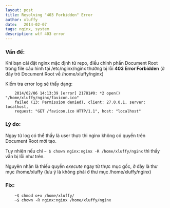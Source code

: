 ```yaml
---
layout: post
title: Resolving "403 Forbidden" Error 
author: xluffy
date:   2014-02-07
tags: nginx, system
description: wtf 403 error
---
```


### Vấn đề:

Khi bạn cài đặt nginx mặc định từ repo, điều chỉnh phần Document Root trong file cấu hình tại /etc/nginx/nginx thường bị lỗi __403 Error Forbidden__
(ở đây trỏ Document Root về /home/xluffy/nginx)

Kiểm tra error log sẽ thấy dạng:

```
    2014/02/06 14:13:39 [error] 21781#0: *2 open() "/home/xluffy/nginx/favicon.ico" 
    failed (13: Permission denied), client: 27.0.0.1, server: localhost, 
    request: "GET /favicon.ico HTTP/1.1", host: "localhost"
```
### Lý do:

Ngay từ log có thể thấy là user thực thi nginx không có quyền trên Document Root mới tạo. 

Tuy nhiên nếu chỉ `~ $ chown nginx:nginx -R /home/xluffy/nginx` thì thấy vẫn bị lỗi như trên.

Nguyên nhân là thiếu quyền _execute_ ngay từ thực mục gốc, ở đây là thư mục /home/xluffy (lưu ý là không phải ở thư mục /home/xluffy/nginx)

### Fix:

```
    ~$ chmod o+x /home/xluffy/
    ~$ chown -R nginx:nginx /home/xluffy/nginx 
```
